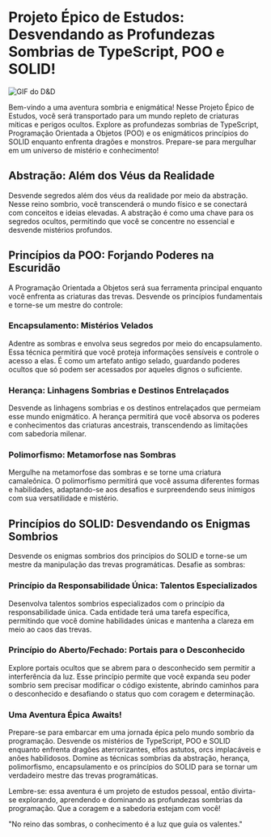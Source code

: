 # Projeto Épico de Estudos: Desvendando as Profundezas Sombrias de TypeScript, POO e SOLID!
![GIF do D&D]([https://tenor.com/buBwR.gif](https://cdnb.artstation.com/p/assets/images/images/044/810/765/original/katarzyna-cielma-winter-3-4.gif?1641225720))

Bem-vindo a uma aventura sombria e enigmática! Nesse Projeto Épico de Estudos, você será transportado para um mundo repleto de criaturas míticas e perigos ocultos. Explore as profundezas sombrias de TypeScript, Programação Orientada a Objetos (POO) e os enigmáticos princípios do SOLID enquanto enfrenta dragões e monstros. Prepare-se para mergulhar em um universo de mistério e conhecimento!

## Abstração: Além dos Véus da Realidade

Desvende segredos além dos véus da realidade por meio da abstração. Nesse reino sombrio, você transcenderá o mundo físico e se conectará com conceitos e ideias elevadas. A abstração é como uma chave para os segredos ocultos, permitindo que você se concentre no essencial e desvende mistérios profundos.

## Princípios da POO: Forjando Poderes na Escuridão

A Programação Orientada a Objetos será sua ferramenta principal enquanto você enfrenta as criaturas das trevas. Desvende os princípios fundamentais e torne-se um mestre do controle:

### Encapsulamento: Mistérios Velados

Adentre as sombras e envolva seus segredos por meio do encapsulamento. Essa técnica permitirá que você proteja informações sensíveis e controle o acesso a elas. É como um artefato antigo selado, guardando poderes ocultos que só podem ser acessados por aqueles dignos o suficiente.

### Herança: Linhagens Sombrias e Destinos Entrelaçados

Desvende as linhagens sombrias e os destinos entrelaçados que permeiam esse mundo enigmático. A herança permitirá que você absorva os poderes e conhecimentos das criaturas ancestrais, transcendendo as limitações com sabedoria milenar.

### Polimorfismo: Metamorfose nas Sombras

Mergulhe na metamorfose das sombras e se torne uma criatura camaleônica. O polimorfismo permitirá que você assuma diferentes formas e habilidades, adaptando-se aos desafios e surpreendendo seus inimigos com sua versatilidade e mistério.

## Princípios do SOLID: Desvendando os Enigmas Sombrios

Desvende os enigmas sombrios dos princípios do SOLID e torne-se um mestre da manipulação das trevas programáticas. Desafie as sombras:

### Princípio da Responsabilidade Única: Talentos Especializados

Desenvolva talentos sombrios especializados com o princípio da responsabilidade única. Cada entidade terá uma tarefa específica, permitindo que você domine habilidades únicas e mantenha a clareza em meio ao caos das trevas.

### Princípio do Aberto/Fechado: Portais para o Desconhecido

Explore portais ocultos que se abrem para o desconhecido sem permitir a interferência da luz. Esse princípio permite que você expanda seu poder sombrio sem precisar modificar o código existente, abrindo caminhos para o desconhecido e desafiando o status quo com coragem e determinação.

 ### Uma Aventura Épica Awaits!
Prepare-se para embarcar em uma jornada épica pelo mundo sombrio da programação. Desvende os mistérios de TypeScript, POO e SOLID enquanto enfrenta dragões aterrorizantes, elfos astutos, orcs implacáveis e anões habilidosos. Domine as técnicas sombrias da abstração, herança, polimorfismo, encapsulamento e os princípios do SOLID para se tornar um verdadeiro mestre das trevas programáticas.

Lembre-se: essa aventura é um projeto de estudos pessoal, então divirta-se explorando, aprendendo e dominando as profundezas sombrias da programação. Que a coragem e a sabedoria estejam com você!

"No reino das sombras, o conhecimento é a luz que guia os valentes."
